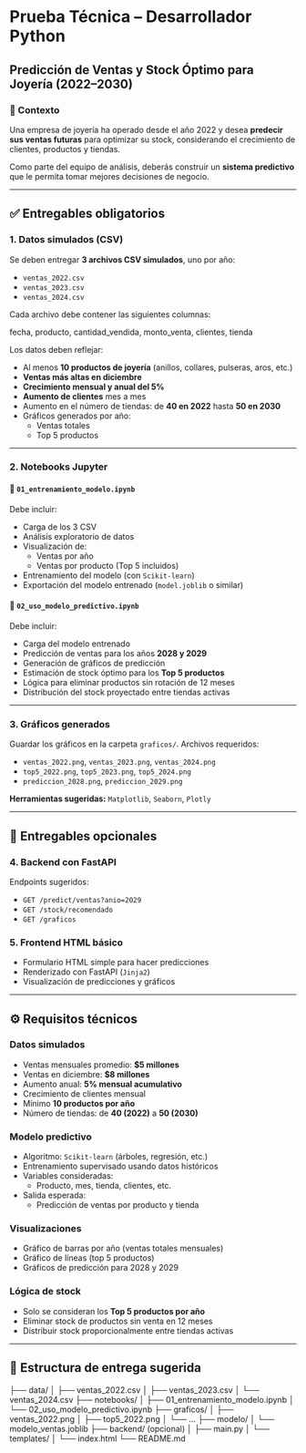 # Prueba Técnica – Desarrollador Python

## Predicción de Ventas y Stock Óptimo para Joyería (2022–2030)

### 🧠 Contexto

Una empresa de joyería ha operado desde el año 2022 y desea **predecir sus ventas futuras** para optimizar su stock, considerando el crecimiento de clientes, productos y tiendas.

Como parte del equipo de análisis, deberás construir un **sistema predictivo** que le permita tomar mejores decisiones de negocio.

---

## ✅ Entregables obligatorios

### 1. Datos simulados (CSV)

Se deben entregar **3 archivos CSV simulados**, uno por año:

- `ventas_2022.csv`
- `ventas_2023.csv`
- `ventas_2024.csv`

Cada archivo debe contener las siguientes columnas:

fecha, producto, cantidad_vendida, monto_venta, clientes, tienda


Los datos deben reflejar:

- Al menos **10 productos de joyería** (anillos, collares, pulseras, aros, etc.)
- **Ventas más altas en diciembre**
- **Crecimiento mensual y anual del 5%**
- **Aumento de clientes** mes a mes
- Aumento en el número de tiendas: de **40 en 2022** hasta **50 en 2030**
- Gráficos generados por año:
  - Ventas totales
  - Top 5 productos

---

### 2. Notebooks Jupyter

#### 📘 `01_entrenamiento_modelo.ipynb`

Debe incluir:

- Carga de los 3 CSV
- Análisis exploratorio de datos
- Visualización de:
  - Ventas por año
  - Ventas por producto (Top 5 incluidos)
- Entrenamiento del modelo (con `Scikit-learn`)
- Exportación del modelo entrenado (`model.joblib` o similar)

#### 📗 `02_uso_modelo_predictivo.ipynb`

Debe incluir:

- Carga del modelo entrenado
- Predicción de ventas para los años **2028 y 2029**
- Generación de gráficos de predicción
- Estimación de stock óptimo para los **Top 5 productos**
- Lógica para eliminar productos sin rotación de 12 meses
- Distribución del stock proyectado entre tiendas activas

---

### 3. Gráficos generados

Guardar los gráficos en la carpeta `graficos/`. Archivos requeridos:

- `ventas_2022.png`, `ventas_2023.png`, `ventas_2024.png`
- `top5_2022.png`, `top5_2023.png`, `top5_2024.png`
- `prediccion_2028.png`, `prediccion_2029.png`

**Herramientas sugeridas:** `Matplotlib`, `Seaborn`, `Plotly`

---

## 🧪 Entregables opcionales

### 4. Backend con FastAPI

Endpoints sugeridos:

- `GET /predict/ventas?anio=2029`
- `GET /stock/recomendado`
- `GET /graficos`

### 5. Frontend HTML básico

- Formulario HTML simple para hacer predicciones
- Renderizado con FastAPI (`Jinja2`)
- Visualización de predicciones y gráficos

---

## ⚙️ Requisitos técnicos

### Datos simulados

- Ventas mensuales promedio: **$5 millones**
- Ventas en diciembre: **$8 millones**
- Aumento anual: **5% mensual acumulativo**
- Crecimiento de clientes mensual
- Mínimo **10 productos por año**
- Número de tiendas: de **40 (2022)** a **50 (2030)**

### Modelo predictivo

- Algoritmo: `Scikit-learn` (árboles, regresión, etc.)
- Entrenamiento supervisado usando datos históricos
- Variables consideradas:
  - Producto, mes, tienda, clientes, etc.
- Salida esperada:
  - Predicción de ventas por producto y tienda

### Visualizaciones

- Gráfico de barras por año (ventas totales mensuales)
- Gráfico de líneas (top 5 productos)
- Gráficos de predicción para 2028 y 2029

### Lógica de stock

- Solo se consideran los **Top 5 productos por año**
- Eliminar stock de productos sin venta en 12 meses
- Distribuir stock proporcionalmente entre tiendas activas

---

## 📁 Estructura de entrega sugerida

├── data/
│ ├── ventas_2022.csv
│ ├── ventas_2023.csv
│ └── ventas_2024.csv
├── notebooks/
│ ├── 01_entrenamiento_modelo.ipynb
│ └── 02_uso_modelo_predictivo.ipynb
├── graficos/
│ ├── ventas_2022.png
│ ├── top5_2022.png
│ └── ...
├── modelo/
│ └── modelo_ventas.joblib
├── backend/ (opcional)
│ ├── main.py
│ └── templates/
│ └── index.html
└── README.md
